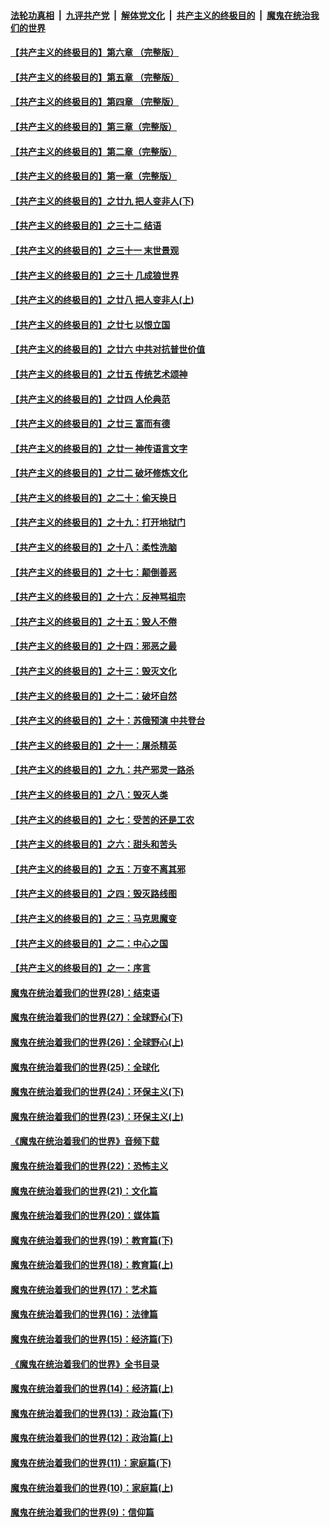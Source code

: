 ####  [法轮功真相](../../../../basic/blob/master/README.md?t=05090131) &nbsp;|&nbsp; [九评共产党](../../../../9ping.md/blob/master/README.md?t=05090131) &nbsp;|&nbsp; [解体党文化](../../../../jtdwh.md/blob/master/README.md?t=05090131)  &nbsp;|&nbsp; [共产主义的终极目的](../../../../gczydzjmd.md/blob/master/README.md?t=05090131) &nbsp;|&nbsp; [魔鬼在统治我们的世界](../../../../mgztzwmdsj.md/blob/master/README.md?t=05090131) 

#### [【共产主义的终极目的】第六章 （完整版）](../pages/nsc422/n11428913.md?t=05090131) 

#### [【共产主义的终极目的】第五章 （完整版）](../pages/nsc422/n11428912.md?t=05090131) 

#### [【共产主义的终极目的】第四章 （完整版）](../pages/nsc422/n11428907.md?t=05090131) 

#### [【共产主义的终极目的】第三章（完整版）](../pages/nsc422/n11428848.md?t=05090131) 

#### [【共产主义的终极目的】第二章（完整版）](../pages/nsc422/n11428831.md?t=05090131) 

#### [【共产主义的终极目的】第一章（完整版）](../pages/nsc422/n11417651.md?t=05090131) 

#### [【共产主义的终极目的】之廿九 把人变非人(下)](../pages/nsc422/n11344140.md?t=05090131) 

#### [【共产主义的终极目的】之三十二 结语](../pages/nsc422/n11360535.md?t=05090131) 

#### [【共产主义的终极目的】之三十一 末世景观](../pages/nsc422/n11351129.md?t=05090131) 

#### [【共产主义的终极目的】之三十 几成狼世界](../pages/nsc422/n11348280.md?t=05090131) 

#### [【共产主义的终极目的】之廿八 把人变非人(上)](../pages/nsc422/n11340492.md?t=05090131) 

#### [【共产主义的终极目的】之廿七 以恨立国](../pages/nsc422/n11336944.md?t=05090131) 

#### [【共产主义的终极目的】之廿六 中共对抗普世价值](../pages/nsc422/n11324785.md?t=05090131) 

#### [【共产主义的终极目的】之廿五 传统艺术颂神](../pages/nsc422/n11296396.md?t=05090131) 

#### [【共产主义的终极目的】之廿四 人伦典范](../pages/nsc422/n11296397.md?t=05090131) 

#### [【共产主义的终极目的】之廿三 富而有德](../pages/nsc422/n11283598.md?t=05090131) 

#### [【共产主义的终极目的】之廿一 神传语言文字](../pages/nsc422/n11263265.md?t=05090131) 

#### [【共产主义的终极目的】之廿二 破坏修炼文化](../pages/nsc422/n11245728.md?t=05090131) 

#### [【共产主义的终极目的】之二十：偷天换日](../pages/nsc422/n11238846.md?t=05090131) 

#### [【共产主义的终极目的】之十九：打开地狱门](../pages/nsc422/n11206376.md?t=05090131) 

#### [【共产主义的终极目的】之十八：柔性洗脑](../pages/nsc422/n11199994.md?t=05090131) 

#### [【共产主义的终极目的】之十七：颠倒善恶](../pages/nsc422/n11179782.md?t=05090131) 

#### [【共产主义的终极目的】之十六：反神骂祖宗](../pages/nsc422/n11166798.md?t=05090131) 

#### [【共产主义的终极目的】之十五：毁人不倦](../pages/nsc422/n11166792.md?t=05090131) 

#### [【共产主义的终极目的】之十四：邪恶之最](../pages/nsc422/n11150249.md?t=05090131) 

#### [【共产主义的终极目的】之十三：毁灭文化](../pages/nsc422/n11135227.md?t=05090131) 

#### [【共产主义的终极目的】之十二：破坏自然](../pages/nsc422/n11135214.md?t=05090131) 

#### [【共产主义的终极目的】之十：苏俄预演 中共登台](../pages/nsc422/n11118424.md?t=05090131) 

#### [【共产主义的终极目的】之十一：屠杀精英](../pages/nsc422/n11118442.md?t=05090131) 

#### [【共产主义的终极目的】之九：共产邪灵一路杀](../pages/nsc422/n11114139.md?t=05090131) 

#### [【共产主义的终极目的】之八：毁灭人类](../pages/nsc422/n11108503.md?t=05090131) 

#### [【共产主义的终极目的】之七：受苦的还是工农](../pages/nsc422/n11101809.md?t=05090131) 

#### [【共产主义的终极目的】之六：甜头和苦头](../pages/nsc422/n11096971.md?t=05090131) 

#### [【共产主义的终极目的】之五：万变不离其邪](../pages/nsc422/n11091285.md?t=05090131) 

#### [【共产主义的终极目的】之四：毁灭路线图](../pages/nsc422/n11086284.md?t=05090131) 

#### [【共产主义的终极目的】之三：马克思魔变](../pages/nsc422/n11061941.md?t=05090131) 

#### [【共产主义的终极目的】之二：中心之国](../pages/nsc422/n11047728.md?t=05090131) 

#### [【共产主义的终极目的】之一：序言](../pages/nsc422/n11086077.md?t=05090131) 

#### [魔鬼在统治着我们的世界(28)：结束语](../pages/nsc422/n10936246.md?t=05090131) 

#### [魔鬼在统治着我们的世界(27)：全球野心(下)](../pages/nsc422/n10928319.md?t=05090131) 

#### [魔鬼在统治着我们的世界(26)：全球野心(上)](../pages/nsc422/n10900318.md?t=05090131) 

#### [魔鬼在统治着我们的世界(25)：全球化](../pages/nsc422/n10788205.md?t=05090131) 

#### [魔鬼在统治着我们的世界(24)：环保主义(下)](../pages/nsc422/n10695307.md?t=05090131) 

#### [魔鬼在统治着我们的世界(23)：环保主义(上)](../pages/nsc422/n10688613.md?t=05090131) 

#### [《魔鬼在统治着我们的世界》音频下载](../pages/nsc422/n10635553.md?t=05090131) 

#### [魔鬼在统治着我们的世界(22)：恐怖主义](../pages/nsc422/n10614727.md?t=05090131) 

#### [魔鬼在统治着我们的世界(21)：文化篇](../pages/nsc422/n10597706.md?t=05090131) 

#### [魔鬼在统治着我们的世界(20)：媒体篇](../pages/nsc422/n10586579.md?t=05090131) 

#### [魔鬼在统治着我们的世界(19)：教育篇(下)](../pages/nsc422/n10564808.md?t=05090131) 

#### [魔鬼在统治着我们的世界(18)：教育篇(上)](../pages/nsc422/n10526970.md?t=05090131) 

#### [魔鬼在统治着我们的世界(17)：艺术篇](../pages/nsc422/n10499093.md?t=05090131) 

#### [魔鬼在统治着我们的世界(16)：法律篇](../pages/nsc422/n10485969.md?t=05090131) 

#### [魔鬼在统治着我们的世界(15)：经济篇(下)](../pages/nsc422/n10469975.md?t=05090131) 

#### [《魔鬼在统治着我们的世界》全书目录](../pages/nsc422/n10464261.md?t=05090131) 

#### [魔鬼在统治着我们的世界(14)：经济篇(上)](../pages/nsc422/n10457370.md?t=05090131) 

#### [魔鬼在统治着我们的世界(13)：政治篇(下)](../pages/nsc422/n10448270.md?t=05090131) 

#### [魔鬼在统治着我们的世界(12)：政治篇(上)](../pages/nsc422/n10444576.md?t=05090131) 

#### [魔鬼在统治着我们的世界(11)：家庭篇(下)](../pages/nsc422/n10440961.md?t=05090131) 

#### [魔鬼在统治着我们的世界(10)：家庭篇(上)](../pages/nsc422/n10435448.md?t=05090131) 

#### [魔鬼在统治着我们的世界(9)：信仰篇](../pages/nsc422/n10432159.md?t=05090131) 

